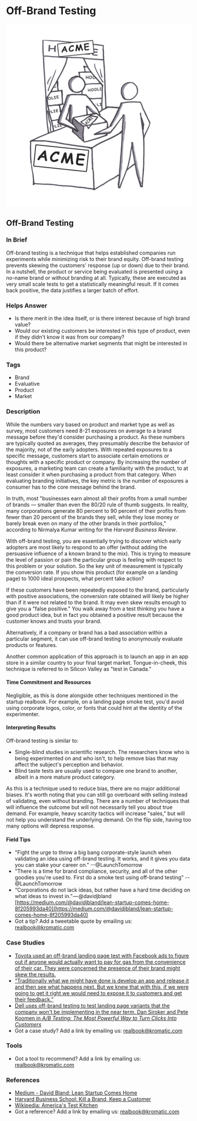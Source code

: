 # Off-Brand Testing

![](../.gitbook/assets/illustration-off-brand-testing-real-startup-book.png)

## Off-Brand Testing

### In Brief

Off-brand testing is a technique that helps established companies run experiments while minimizing risk to their brand equity. Off-brand testing prevents skewing the customers' response \(up or down\) due to their brand. In a nutshell, the product or service being evaluated is presented using a no-name brand or without branding at all. Typically, these are executed as very small scale tests to get a statistically meaningful result. If it comes back positive, the data justifies a larger batch of effort.

### Helps Answer

* Is there merit in the idea itself, or is there interest because of high brand value?
* Would our existing customers be interested in this type of product, even if they didn't know it was from our company?
* Would there be alternative market segments that might be interested in this product?

### Tags

* Brand
* Evaluative
* Product
* Market

### Description

While the numbers vary based on product and market type as well as survey, most customers need 8-21 exposures on average to a brand message before they'd consider purchasing a product. As these numbers are typically quoted as averages, they presumably describe the behavior of the majority, not of the early adopters. With repeated exposures to a specific message, customers start to associate certain emotions or thoughts with a specific product or company. By increasing the number of exposures, a marketing team can create a familiarity with the product, to at least consider it when purchasing a product from that category. When evaluating branding initiatives, the key metric is the number of exposures a consumer has to the core message behind the brand.

In truth, most "businesses earn almost all their profits from a small number of brands — smaller than even the 80/20 rule of thumb suggests. In reality, many corporations generate 80 percent to 90 percent of their profits from fewer than 20 percent of the brands they sell, while they lose money or barely break even on many of the other brands in their portfolios," according to Nirmalya Kumar writing for the _Harvard Business Review_.

With off-brand testing, you are essentially trying to discover which early adopters are most likely to respond to an offer \(without adding the persuasive influence of a known brand to the mix\). This is trying to measure the level of passion or pain the particular group is feeling with respect to this problem or your solution. So the key unit of measurement is typically the conversion rate. If you show this product \(for example on a landing page\) to 1000 ideal prospects, what percent take action?

If these customers have been repeatedly exposed to the brand, particularly with positive associations, the conversion rate obtained will likely be higher than if it were not related to the brand. It may even skew results enough to give you a "false positive." You walk away from a test thinking you have a good product idea, but in fact you obtained a positive result because the customer knows and trusts your brand.

Alternatively, if a company or brand has a bad association within a particular segment, it can use off-brand testing to anonymously evaluate products or features.

Another common application of this approach is to launch an app in an app store in a similar country to your final target market. Tongue-in-cheek, this technique is referred to in Silicon Valley as "test in Canada."

#### Time Commitment and Resources

Negligible, as this is done alongside other techniques mentioned in the startup realbook. For example, on a landing page smoke test, you'd avoid using corporate logos, color, or fonts that could hint at the identity of the experimenter.

#### Interpreting Results

Off-brand testing is similar to:

* Single-blind studies in scientific research. The researchers know who is being experimented on and who isn't, to help remove bias that may affect the subject's perception and behavior. 
* Blind taste tests are usually used to compare one brand to another, albeit in a more mature product category. 

As this is a technique used to reduce bias, there are no major additional biases. It's worth noting that you can still go overboard with selling instead of validating, even without branding. There are a number of techniques that will influence the outcome but will not necessarily tell you about true demand. For example, heavy scarcity tactics will increase "sales," but will not help you understand the underlying demand. On the flip side, having too many options will depress response.

#### Field Tips

* "Fight the urge to throw a big bang corporate-style launch when validating an idea using off-brand testing. It works, and it gives you data you can stake your career on." --@LaunchTomorrow
* "There is a time for brand compliance, security, and all of the other goodies you're used to. First do a smoke test using off-brand testing" --@LaunchTomorrow
* “Corporations do not lack ideas, but rather have a hard time deciding on what ideas to invest in.” — @davidjbland [https://medium.com/@davidjbland/lean-startup-comes-home-8f205993da40](https://medium.com/@davidjbland/lean-startup-comes-home-8f205993da40)
* Got a tip? Add a tweetable quote by emailing us: [realbook@kromatic.com](mailto:realbook@kromatic.com)

### Case Studies

* [Toyota used an off-brand landing page test with Facebook ads to figure out if anyone would actually want to pay for gas from the convenience of their car. They were concerned the presence of their brand might skew the results.](https://medium.com/@davidjbland/lean-startup-comes-home-8f205993da40)
* [“Traditionally what we might have done is develop an app and release it and then see what happens next. But we knew that with this, if we were going to get it right we would need to expose it to customers and get their feedback.”](https://www.designweek.co.uk/issues/2-8-march-2015-2/natwest-in-off-brand-and-disruptive-beta-testing-for-new-services/)
* [Dell uses off-brand testing to test landing page variants that the company won't be implementing in the near term. Dan Siroker and Pete Koomen in _A/B Testing: The Most Powerful Way to Turn Clicks Into Customers_](http://www.abtestingbook.com/)
* Got a case study? Add a link by emailing us: [realbook@kromatic.com](mailto:realbook@kromatic.com) 

### Tools

* Got a tool to recommend? Add a link by emailing us: [realbook@kromatic.com](mailto:realbook@kromatic.com)

### References

* [Medium - David Bland: Lean Startup Comes Home](https://medium.com/@davidjbland/lean-startup-comes-home-8f205993da40)
* [Harvard Business School: Kill a Brand, Keep a Customer](https://hbr.org/2003/12/kill-a-brand-keep-a-customer)
* [Wikipedia: America's Test Kitchen](https://en.wikipedia.org/wiki/America's_Test_Kitchen)
* Got a reference? Add a link by emailing us: [realbook@kromatic.com](https://github.com/trikro/the-real-startup-book/tree/6a17bc36666863334ffdefad4f2a9abf3e12ce13/part7-out-of-the-box/realbook@kromatic.com)

